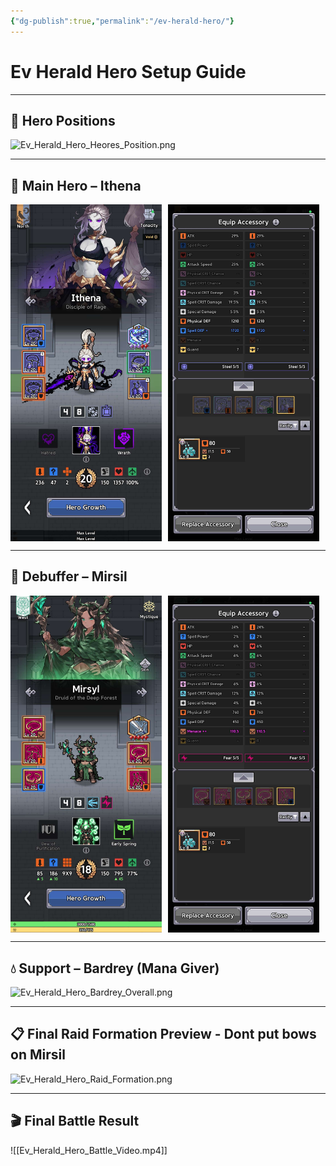 ```yaml
---
{"dg-publish":true,"permalink":"/ev-herald-hero/"}
---
```


# Ev Herald Hero Setup Guide

---

## 📌 Hero Positions 

![Ev_Herald_Hero_Heores_Position.png](/img/user/Content/Ev_Herald_Hero_Heores_Position.png)

---

## 🌟 Main Hero – Ithena

<div style="display: flex; gap: 10px; flex-wrap: wrap;">
  <img src="Ev_Herald_Hero_Ithena_Overall.png" alt="Ithena Overview" width="48%">
  <img src="Ev_Herald_Hero_Ithena_Accesories_Stats.png" alt="Ithena Accessories & Stats" width="48%">
</div>

---

## 🧊 Debuffer – Mirsil

<div style="display: flex; gap: 10px; flex-wrap: wrap;">
  <img src="Ev_Herald_Hero_Mirsil_Overall.png" alt="Mirsil Overview" width="48%">
  <img src="Ev_Herald_Hero_Mirsil_Accesories_Stats.png" alt="Mirsil Accessories & Stats" width="48%">
</div>

---

## 💧 Support – Bardrey (Mana Giver)

![Ev_Herald_Hero_Bardrey_Overall.png](/img/user/Content/Ev_Herald_Hero_Bardrey_Overall.png)

---

## 📋 Final Raid Formation Preview - Dont put bows on Mirsil

![Ev_Herald_Hero_Raid_Formation.png](/img/user/Content/Ev_Herald_Hero_Raid_Formation.png)

---

## 🎬 Final Battle Result

![[Ev_Herald_Hero_Battle_Video.mp4]]
